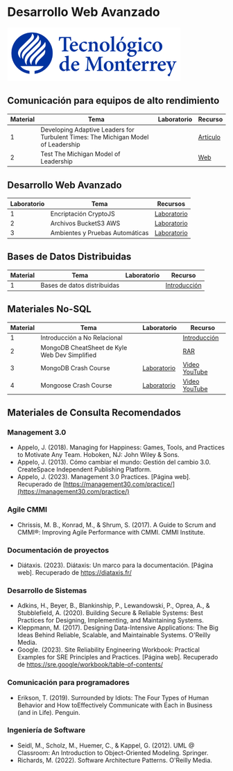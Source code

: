 # Desarrollo Web Avanzado

![Tec de Monterrey](/images/logotecmty.png)

## Comunicación para equipos de alto rendimiento
| Material    | Tema   | Laboratorio | Recurso |
| ----------- | -------| --------   |--------  |
| 1           | Developing Adaptive Leaders for Turbulent Times: The Michigan Model of Leadership  | |[Artículo](/mobile/DevelopAdaptLeaders.pdf)                 | 
| 2           | Test The Michigan Model of Leadership  | |[Web]([/mobile/DevelopAdaptLeaders.pdf](https://umich.qualtrics.com/jfe/form/SV_6ESgyFto12uEMZM))                 | 


## Desarrollo Web Avanzado
| Laboratorio | Tema        | Recursos |
| ----- | ----------- |---- |
|   1   | Encriptación CryptoJS |  [Laboratorio](/encriptacion.md) |
|   2   | Archivos BucketS3 AWS |  [Laboratorio](/archivos.md) |
|   3   | Ambientes y Pruebas Automáticas |  [Laboratorio](/environment.md) |

## Bases de Datos Distribuidas
| Material    | Tema   | Laboratorio | Recurso |
| ----------- | -------| --------   |--------  |
| 1           | Bases de datos distribuidas  | |[Introducción](https://docs.google.com/presentation/d/1QB35Rx4qkUe_lWIXsfTrUqYKTEgKgZvxhMYV9V7clxc/edit?usp=sharing)                 | 

## Materiales No-SQL
| Material    | Tema   | Laboratorio | Recurso |
| ----------- | -------| --------   |--------  |
| 1           | Introducción a No Relacional  | |[Introducción]([/mobile/labs/1_intro_kotlin.md](https://docs.google.com/presentation/d/1BZxev_YBdFlUwLAh812q40-Tk1chma4ynZ6Sw-Uv4LQ/edit?usp=sharing))                 | 
| 2           | MongoDB CheatSheet de Kyle Web Dev Simplified  | |[RAR](/mobile/mongodb/MongoDB%20Cheat%20Sheet.zip)                 | 
| 3           | MongoDB Crash Course | [Laboratorio](/mobile/mongodb/1_mongodb_crash_course.md) |[Video YouTube](https://www.youtube.com/watch?v=ofme2o29ngU) |
| 4           | Mongoose Crash Course | [Laboratorio](/mobile/mongodb/2_mongoose_crash_course.md) |[Video YouTube](https://www.youtube.com/watch?v=DZBGEVgL2eE)

## Materiales de Consulta Recomendados

### Management 3.0
- Appelo, J. (2018). Managing for Happiness: Games, Tools, and Practices to Motivate Any Team. Hoboken, NJ: John Wiley & Sons.
- Appelo, J. (2013). Cómo cambiar el mundo: Gestión del cambio 3.0. CreateSpace Independent Publishing Platform.
- Appelo, J. (2023). Management 3.0 Practices. [Página web]. Recuperado de [https://management30.com/practice/](https://management30.com/practice/)

### Agile CMMI

- Chrissis, M. B., Konrad, M., & Shrum, S. (2017). A Guide to Scrum and CMMI®: Improving Agile Performance with CMMI. CMMI Institute.

### Documentación de proyectos
- Diátaxis. (2023). Diátaxis: Un marco para la documentación. [Página web]. Recuperado de https://diataxis.fr/

### Desarrollo de Sistemas
- Adkins, H., Beyer, B., Blankinship, P., Lewandowski, P., Oprea, A., & Stubblefield, A. (2020). Building Secure & Reliable Systems: Best Practices for Designing, Implementing, and Maintaining Systems.
- Kleppmann, M. (2017). Designing Data-Intensive Applications: The Big Ideas Behind Reliable, Scalable, and Maintainable Systems. O'Reilly Media.
- Google. (2023). Site Reliability Engineering Workbook: Practical Examples for SRE Principles and Practices. [Página web]. Recuperado de https://sre.google/workbook/table-of-contents/

### Comunicación para programadores
- Erikson, T. (2019). Surrounded by Idiots: The Four Types of Human Behavior and How toEffectively Communicate with Each in Business (and in Life). Penguin.
  
### Ingeniería de Software
- Seidl, M., Scholz, M., Huemer, C., & Kappel, G. (2012). UML @ Classroom: An Introduction to Object-Oriented Modeling. Springer.
- Richards, M. (2022). Software Architecture Patterns. O'Reilly Media.